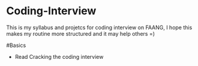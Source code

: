 # Coding-Interview
This is my syllabus and projetcs for coding interview on FAANG, I hope this makes my routine more structured and it may help others =)

#Basics
<ul>
<li> Read Cracking the coding interview</i>
</ul>
